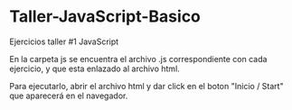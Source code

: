# Taller-JavaScript-Basico

Ejercicios taller #1 JavaScript

En la carpeta js se encuentra el archivo .js correspondiente con cada ejercicio, y que esta enlazado al archivo html.

Para ejecutarlo, abrir el archivo html y dar click en el boton "Inicio / Start" que aparecerá en el navegador.
